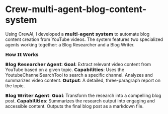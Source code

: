# Crew-multi-agent-blog-content-system

Using CrewAI, I developed a 𝗺𝘂𝗹𝘁𝗶-𝗮𝗴𝗲𝗻𝘁 𝘀𝘆𝘀𝘁𝗲𝗺 to automate blog content creation from YouTube videos. The system features two specialized agents working together: a Blog Researcher and a Blog Writer.

𝗛𝗼𝘄 𝗜𝘁 𝗪𝗼𝗿𝗸𝘀

𝗕𝗹𝗼𝗴 𝗥𝗲𝘀𝗲𝗮𝗿𝗰𝗵𝗲𝗿 𝗔𝗴𝗲𝗻𝘁:
𝗚𝗼𝗮𝗹: Extract relevant video content from YouTube based on a given topic.
𝗖𝗮𝗽𝗮𝗯𝗶𝗹𝗶𝘁𝗶𝗲𝘀: Uses the YoutubeChannelSearchTool to search a specific channel. Analyzes and summarizes video content.
𝗢𝘂𝘁𝗽𝘂𝘁: A detailed, three-paragraph report on the topic.

𝗕𝗹𝗼𝗴 𝗪𝗿𝗶𝘁𝗲𝗿 𝗔𝗴𝗲𝗻𝘁:
𝗚𝗼𝗮𝗹: Transform the research into a compelling blog post.
𝗖𝗮𝗽𝗮𝗯𝗶𝗹𝗶𝘁𝗶𝗲𝘀: Summarizes the research output into engaging and accessible content. Outputs the final blog post as a markdown file.
